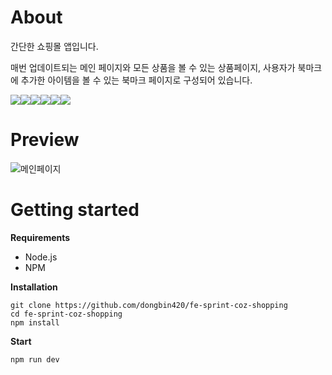 # About
간단한 쇼핑몰 앱입니다. 

매번 업데이트되는 메인 페이지와 모든 상품을 볼 수 있는 상품페이지, 사용자가 북마크에 추가한 아이템을 볼 수 있는 북마크 페이지로 구성되어 있습니다.

<img src="https://img.shields.io/badge/javascript-F7DF1?style=for-the-badge&logo=javascript&logoColor=white"><img src="https://img.shields.io/badge/css-1572B6?style=for-the-badge&logo=css3&logoColor=white"><img src="https://img.shields.io/badge/react-61DAFB?style=for-the-badge&logo=react&logoColor=white"><img src="https://img.shields.io/badge/styled components-DB7093?style=for-the-badge&logo=styledcomponents&logoColor=white"><img src="https://img.shields.io/badge/vite-646CFF?style=for-the-badge&logo=vite&logoColor=white"><img src="https://img.shields.io/badge/axios-5A29E4?style=for-the-badge&logo=axios&logoColor=white">
# Preview
![메인페이지](https://github.com/dongbin420/fe-sprint-coz-shopping/assets/121805002/ead99a6e-4e6e-4565-9111-f185763a8f5d)
# Getting started
**Requirements**
* Node.js
* NPM

**Installation**
```
git clone https://github.com/dongbin420/fe-sprint-coz-shopping
cd fe-sprint-coz-shopping
npm install
```

**Start**
```
npm run dev
```
